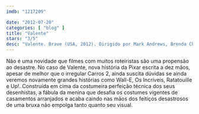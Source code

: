 ```yaml
---
imdb: "1217209"

date: "2012-07-20"
categories: [ "blog" ]
title: "Valente"
stars: "3/5"
desc: "Valente. Brave (USA, 2012). Dirigido por Mark Andrews, Brenda Chapman, Steve Purcell. Escrito por Brenda Chapman, Mark Andrews, Steve Purcell, Brenda Chapman, Irene Mecchi, Michael Arndt. Com Kelly Macdonald, Billy Connolly, Emma Thompson, Julie Walters, Robbie Coltrane, Kevin McKidd, Craig Ferguson, Sally Kinghorn, Eilidh Fraser."
---
```

Não é uma novidade que filmes com muitos roteiristas são uma propensão ao desastre. No caso de Valente, nova história da Pixar escrita a dez mãos, apesar de melhor que o irregular Carros 2, ainda suscita dúvidas se ainda veremos novamente grandes histórias como Wall-E, Os Incríveis, Ratatouille e Up!. Construída em cima da costumeira perfeição técnica dos seus desenhistas, a fábula da menina que desafia os costumes vigentes de casamentos arranjados e acaba caindo nas mãos dos feitiços desastrosos de uma bruxa não empolga tanto quanto seu visual.

